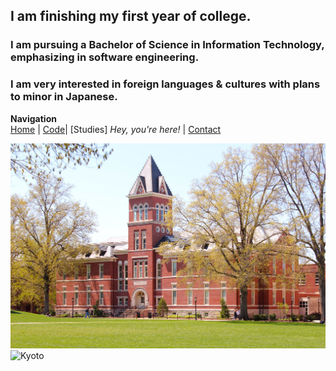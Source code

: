 ## I am finishing my first year of college.  

### I am pursuing a Bachelor of Science in Information Technology, emphasizing in software engineering.

### I am very interested in foreign languages & cultures with plans to minor in Japanese.

**Navigation**  
[Home](README.md) | [Code](code.md)| [Studies] _Hey, you're here!_ | [Contact](contact.md)

![Mizzou_Laffere](laffere.jpg)
![Kyoto](https://cdn.contexttravel.com/image/upload/c_fill,q_60,w_2600/v1553227874/production/city/hero_image_27_1553227874.jpg)
